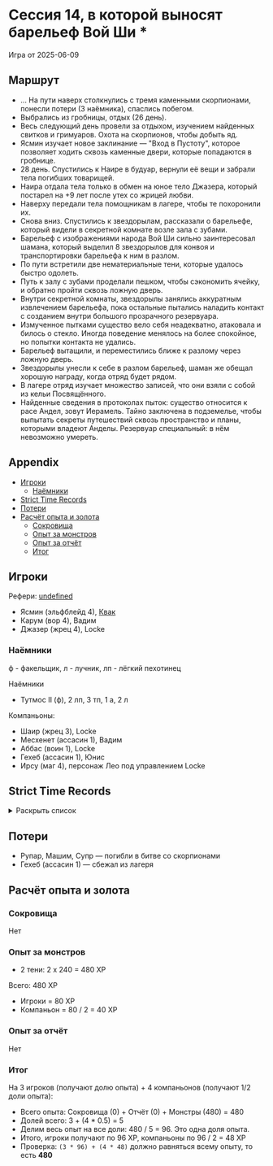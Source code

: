 # Сессия 14, в которой выносят барельеф Вой Ши \*

<!--
<a title="" href="">
  <img src="" style="width:800px" />
</a>
-->

Игра от 2025-06-09

## Маршрут

- ... На пути наверх столкнулись с тремя каменными скорпионами, понесли потери (3 наёмника), спаслись побегом.
- Выбрались из гробницы, отдых (26 день).
- Весь следующий день провели за отдыхом, изучением найденных свитков и гримуаров. Охота на скорпионов, чтобы добыть яд.
- Ясмин изучает новое заклинание — "Вход в Пустоту", которое позволяет ходить сквозь каменные двери, которые попадаются
  в гробнице.
- 28 день. Спустились к Наире в будуар, вернули её вещи и забрали тела погибших товарищей.
- Наира отдала тела только в обмен на юное тело Джазера, который постарел на +9 лет после утех со жрицей любви.
- Наверху передали тела помощникам в лагере, чтобы те похоронили их.
- Снова вниз. Спустились к звездорылам, рассказали о барельефе, который видели в секретной комнате возле зала с зубами.
- Барельеф с изображениями народа Вой Ши сильно заинтересовал шамана, который выделил 8 звездорылов для конвоя и
  транспортировки барельефа к ним в разлом.
- По пути встретили две нематериальные тени, которые удалось быстро одолеть.
- Путь к залу с зубами проделали пешком, чтобы сэкономить ячейку, и обратно пройти сквозь ложную дверь.
- Внутри секретной комнаты, звездорылы занялись аккуратным извлечением барельефа, пока остальные пытались наладить
  контакт с созданием внутри большого прозрачного резервуара.
- Измученное пытками существо вело себя неадекватно, атаковала и билось о стекло. Иногда поведение менялось на более
  спокойное, но попытки контакта не удались.
- Барельеф вытащили, и переместились ближе к разлому через ложную дверь.
- Звездорылы унесли к себе в разлом барельеф, шаман же обещал хорошую награду, когда отряд будет рядом.
- В лагере отряд изучает множество записей, что они взяли с собой из кельи Посвящённого.
- Найденные сведения в протоколах пыток: существо относится к расе Андел, зовут Иерамель. Тайно заключена в подземелье,
  чтобы выпытать секреты путешествий сквозь пространство и планы, которыми владеют Анделы. Резервуар специальный: в нём
  невозможно умереть.

## Appendix

<!-- toc -->

- [Игроки](#%D0%B8%D0%B3%D1%80%D0%BE%D0%BA%D0%B8)
  - [Наёмники](#%D0%BD%D0%B0%D1%91%D0%BC%D0%BD%D0%B8%D0%BA%D0%B8)
- [Strict Time Records](#strict-time-records)
- [Потери](#%D0%BF%D0%BE%D1%82%D0%B5%D1%80%D0%B8)
- [Расчёт опыта и золота](#%D1%80%D0%B0%D1%81%D1%87%D1%91%D1%82-%D0%BE%D0%BF%D1%8B%D1%82%D0%B0-%D0%B8-%D0%B7%D0%BE%D0%BB%D0%BE%D1%82%D0%B0)
  - [Сокровища](#%D1%81%D0%BE%D0%BA%D1%80%D0%BE%D0%B2%D0%B8%D1%89%D0%B0)
  - [Опыт за монстров](#%D0%BE%D0%BF%D1%8B%D1%82-%D0%B7%D0%B0-%D0%BC%D0%BE%D0%BD%D1%81%D1%82%D1%80%D0%BE%D0%B2)
  - [Опыт за отчёт](#%D0%BE%D0%BF%D1%8B%D1%82-%D0%B7%D0%B0-%D0%BE%D1%82%D1%87%D1%91%D1%82)
  - [Итог](#%D0%B8%D1%82%D0%BE%D0%B3)

<!-- tocstop -->

## Игроки

Рефери: [undefined](https://t.me/oktottrpg)

- Ясмин (эльфблейд 4), [Квак](https://t.me/troglog)
- Карум (вор 4), Вадим
- Джазер (жрец 4), Locke

### Наёмники

ф - факельщик, л - лучник, лп - лёгкий пехотинец

Наёмники

- Тутмос II (ф), 2 лп, 3 тп, 1 а, 2 л

Компаньоны:

- Шаир (жрец 3), Locke
- Месхенет (ассасин 1), Вадим
- Аббас (воин 1), Locke
- Гехеб (ассасин 1), Юнис
- Ирсу (маг 4), персонаж Лео под управлением Locke

## Strict Time Records

<details><summary>Раскрыть список</summary>

По дням

- 1 день: 1ч + 2ч20м (игра 1) 10 января
- 2 день: отдых в лагере, ночёвка (игра 2) 17 января
- 3 день: 1ч + 3ч20м, остались внутри (конец игры 2). 4ч30м внутри (игра 3). 2ч30м (игра 4).
- 4-7 день: отдых, наём
- 8 день: раскопки шахты снаружи (конец игры 4) (игра 5)
- 9 день: 3ч10м внутри (конец игры 5) (игра 6), вышли наружу и ночевали в лагере
- 10 день: 4ч внутри (конец игры 6), 7ч + 40м в гротах (игра 7), 1ч10 м (игра 8) (Ширин, икра)
- 11-13 день: отдых в лагере, отправка каравана с сокровищами в поселение
- 14 день: 4ч10м (конец игры 8), 3ч40м (игра 9)
- 15 день: отдых, исследования (конец игры 9)
- 16 день (игра 10)
- 17 день: караван доезжает до поселения (игра 11), лечение в лагере
- 18 день: лечение в лагере
- 19 день: спуск в гробницу (7ч20м) (конец игры 11) (игра 12)
- 20 день: икра в Ширин созревает, караван выезжает обратно, спуск в гробницу и обратно (2ч40м) (конец игры 12)
- 21-25 дни: дорога, караван в лагере
- 26 день: гробница (5ч10м) (конец игры 13)
- 27 день: лагерь, изучение, охота (игра 14)
- 28 день: гробница (6ч50м)
- ...
- 40 день: кончается оплата наёмников

</details>

## Потери

- Рупар, Машим, Супр — погибли в битве со скорпионами
- Гехеб (ассасин 1) — сбежал из лагеря

## Расчёт опыта и золота

### Сокровища

Нет

### Опыт за монстров

- 2 тени: 2 x 240 = 480 XP

Всего: 480 XP

- Игроки = 80 XP
- Компаньон = 80 / 2 = 40 XP

### Опыт за отчёт

Нет

### Итог

На 3 игроков (получают долю опыта) + 4 компаньонов (получают 1/2 доли опыта):

- Всего опыта: Сокровища (0) + Отчёт (0) + Монстры (480) = 480
- Долей всего: 3 + (4 \* 0.5) = 5
- Делим весь опыт на все доли: 480 / 5 = 96. Это одна доля опыта.
- Итого, игроки получают по 96 XP, компаньоны по 96 / 2 = 48 XP
- Проверка: `(3 * 96) + (4 * 48)` должно равняться всему опыту, то есть **480**
